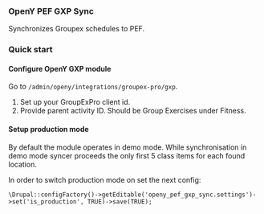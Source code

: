 ### OpenY PEF GXP Sync

Synchronizes Groupex schedules to PEF.

### Quick start

#### Configure OpenY GXP module

Go to `/admin/openy/integrations/groupex-pro/gxp`.

1. Set up your GroupExPro client id.
2. Provide parent activity ID. Should be Group Exercises under Fitness.

#### Setup production mode

By default the module operates in demo mode.
While synchronisation in demo mode syncer proceeds the only first 5 class items for each found location.

In order to switch production mode on set the next config:

    \Drupal::configFactory()->getEditable('openy_pef_gxp_sync.settings')->set('is_production', TRUE)->save(TRUE);
